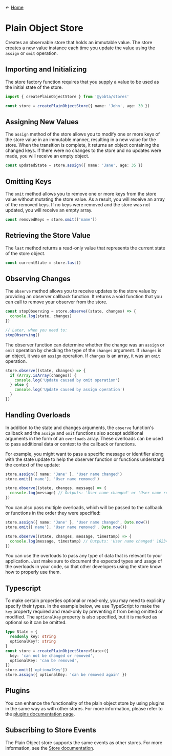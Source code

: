 &larr; [Home](../../../README.md)

# Plain Object Store

Creates an observable store that holds an immutable value. The store creates a new value instance each time you update the value using the `assign` or `omit` operation.

## Importing and Initializing

The store factory function requires that you supply a value to be used as the initial state of the store.

```ts
import { createPlainObjectStore } from '@yobta/stores'

const store = createPlainObjectStore({ name: 'John', age: 30 })
```

## Assigning New Values

The `assign` method of the store allows you to modify one or more keys of the store value in an immutable manner, resulting in a new value for the store. When the transition is complete, it returns an object containing the changed keys. If there were no changes to the store and no updates were made, you will receive an empty object.

```ts
const updatedState = store.assign({ name: 'Jane', age: 35 })
```

## Omitting Keys

The `omit` method allows you to remove one or more keys from the store value without mutating the store value. As a result, you will receive an array of the removed keys. If no keys were removed and the store was not updated, you will receive an empty array.

```ts
const removedKeys = store.omit(['name'])
```

## Retrieving the Store Value

The `last` method returns a read-only value that represents the current state of the store object.

```ts
const currentState = store.last()
```

## Observing Changes

The `observe` method allows you to receive updates to the store value by providing an observer callback function. It returns a void function that you can call to remove your observer from the store.

```ts
const stopObserving = store.observe((state, changes) => {
  console.log(state, changes)
})

// Later, when you need to:
stopObserving()
```

The observer function can determine whether the change was an `assign` or `omit` operation by checking the type of the `changes` argument. If `changes` is an object, it was an `assign` operation. If `changes` is an array, it was an `omit` operation.

```ts
store.observe((state, changes) => {
  if (Array.isArray(changes)) {
    console.log('Update caused by omit operation')
  } else {
    console.log('Update caused by assign operation')
  }
})
```

## Handling Overloads

In addition to the state and changes arguments, the `observe` function's callback and the `assign` and `omit` functions also accept additional arguments in the form of an `overloads` array. These overloads can be used to pass additional data or context to the callback or functions.

For example, you might want to pass a specific message or identifier along with the state update to help the observer function or functions understand the context of the update:

```ts
store.assign({ name: 'Jane' }, 'User name changed')
store.omit(['name'], 'User name removed')

store.observe((state, changes, message) => {
  console.log(message) // Outputs: 'User name changed' or 'User name removed'
})
```

You can also pass multiple overloads, which will be passed to the callback or functions in the order they were specified:

```ts
store.assign({ name: 'Jane' }, 'User name changed', Date.now())
store.omit(['name'], 'User name removed', Date.now())

store.observe((state, changes, message, timestamp) => {
  console.log(message, timestamp) // Outputs: 'User name changed' 1623478213441 or 'User name removed' 1623478213441
})
```

You can use the overloads to pass any type of data that is relevant to your application. Just make sure to document the expected types and usage of the overloads in your code, so that other developers using the store know how to properly use them.

## Typescript

To make certain properties optional or read-only, you may need to explicitly specify their types. In the example below, we use TypeScript to make the `key` property required and read-only by preventing it from being omitted or modified. The `optionalKey` property is also specified, but it is marked as optional so it can be omitted.

```ts
type State = {
  readonly key: string
  optionalKey?: string
}
const store = createPlainObjectStore<State>({
  key: 'can not be changed or removed',
  optionalKey: 'can be removed',
})
store.omit(['optionalKey'])
store.assign({ optionalKey: 'can be removed again' })
```

## Plugins

You can enhance the functionality of the plain object store by using plugins in the same way as with other stores. For more information, please refer to the [plugins documentation page](../../plugins/index.md).

## Subscribing to Store Events

The Plain Object store supports the same events as other stores. For more information, see the [Store documentation](../createStore/index.md).
